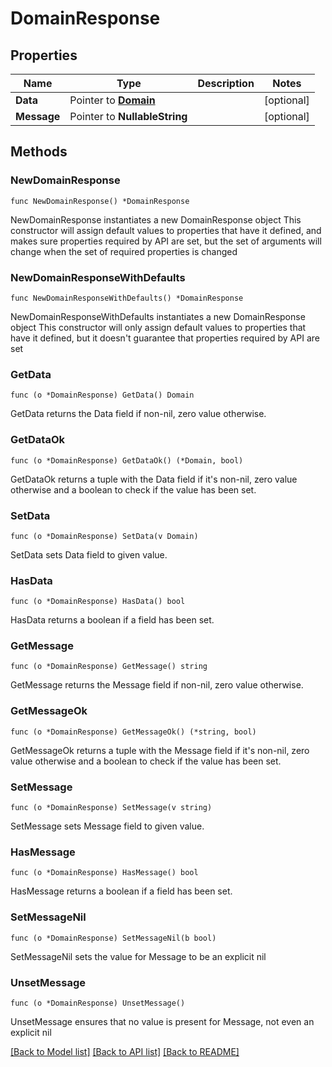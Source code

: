 # DomainResponse

## Properties

Name | Type | Description | Notes
------------ | ------------- | ------------- | -------------
**Data** | Pointer to [**Domain**](Domain.md) |  | [optional] 
**Message** | Pointer to **NullableString** |  | [optional] 

## Methods

### NewDomainResponse

`func NewDomainResponse() *DomainResponse`

NewDomainResponse instantiates a new DomainResponse object
This constructor will assign default values to properties that have it defined,
and makes sure properties required by API are set, but the set of arguments
will change when the set of required properties is changed

### NewDomainResponseWithDefaults

`func NewDomainResponseWithDefaults() *DomainResponse`

NewDomainResponseWithDefaults instantiates a new DomainResponse object
This constructor will only assign default values to properties that have it defined,
but it doesn't guarantee that properties required by API are set

### GetData

`func (o *DomainResponse) GetData() Domain`

GetData returns the Data field if non-nil, zero value otherwise.

### GetDataOk

`func (o *DomainResponse) GetDataOk() (*Domain, bool)`

GetDataOk returns a tuple with the Data field if it's non-nil, zero value otherwise
and a boolean to check if the value has been set.

### SetData

`func (o *DomainResponse) SetData(v Domain)`

SetData sets Data field to given value.

### HasData

`func (o *DomainResponse) HasData() bool`

HasData returns a boolean if a field has been set.

### GetMessage

`func (o *DomainResponse) GetMessage() string`

GetMessage returns the Message field if non-nil, zero value otherwise.

### GetMessageOk

`func (o *DomainResponse) GetMessageOk() (*string, bool)`

GetMessageOk returns a tuple with the Message field if it's non-nil, zero value otherwise
and a boolean to check if the value has been set.

### SetMessage

`func (o *DomainResponse) SetMessage(v string)`

SetMessage sets Message field to given value.

### HasMessage

`func (o *DomainResponse) HasMessage() bool`

HasMessage returns a boolean if a field has been set.

### SetMessageNil

`func (o *DomainResponse) SetMessageNil(b bool)`

 SetMessageNil sets the value for Message to be an explicit nil

### UnsetMessage
`func (o *DomainResponse) UnsetMessage()`

UnsetMessage ensures that no value is present for Message, not even an explicit nil

[[Back to Model list]](HOW-TO.md#documentation-for-models) [[Back to API list]](HOW-TO.md#documentation-for-api-endpoints) [[Back to README]](HOW-TO.md)



